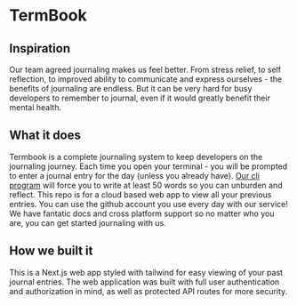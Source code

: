 # TermBook

## Inspiration
Our team agreed journaling makes us feel better. From stress relief, to self reflection, to improved ability to communicate and express ourselves - the benefits of journaling are endless. But it can be very hard for busy developers to remember to journal, even if it would greatly benefit their mental health. 

## What it does
Termbook is a complete journaling system to keep developers on the journaling journey. Each time you open your terminal - you will be prompted to enter a journal entry for the day (unless you already have). [Our cli program](https://github.com/idugan100/termbookbackend) will force you to write at least 50 words so you can unburden and reflect. This repo is for a cloud based web app to view all your previous entries. You can use the github account you use every day with our service! We have fantatic docs and cross platform support so no matter who you are, you can get started journaling with us.

## How we built it
This is a Next.js web app styled with tailwind for easy viewing of your past journal entries. The web application was built with full user authentication and authorization in mind, as well as protected API routes for more security. 
